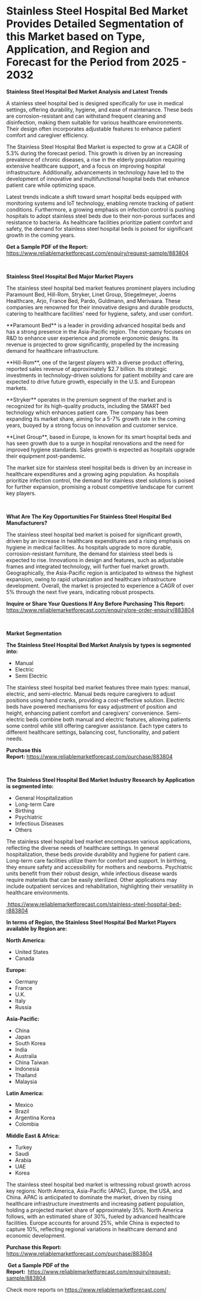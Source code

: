 <p><h1>Stainless Steel Hospital Bed Market Provides Detailed Segmentation of this Market based on Type, Application, and Region and Forecast for the Period from 2025 - 2032</h1></p><p><strong>Stainless Steel Hospital Bed Market Analysis and Latest Trends</strong></p>
<p><p>A stainless steel hospital bed is designed specifically for use in medical settings, offering durability, hygiene, and ease of maintenance. These beds are corrosion-resistant and can withstand frequent cleaning and disinfection, making them suitable for various healthcare environments. Their design often incorporates adjustable features to enhance patient comfort and caregiver efficiency.</p><p>The Stainless Steel Hospital Bed Market is expected to grow at a CAGR of 5.3% during the forecast period. This growth is driven by an increasing prevalence of chronic diseases, a rise in the elderly population requiring extensive healthcare support, and a focus on improving hospital infrastructure. Additionally, advancements in technology have led to the development of innovative and multifunctional hospital beds that enhance patient care while optimizing space.</p><p>Latest trends indicate a shift toward smart hospital beds equipped with monitoring systems and IoT technology, enabling remote tracking of patient conditions. Furthermore, a growing emphasis on infection control is pushing hospitals to adopt stainless steel beds due to their non-porous surfaces and resistance to bacteria. As healthcare facilities prioritize patient comfort and safety, the demand for stainless steel hospital beds is poised for significant growth in the coming years.</p></p>
<p><strong>Get a Sample PDF of the Report:&nbsp;</strong> <a href="https://www.reliablemarketforecast.com/enquiry/request-sample/883804?utm_campaign=1766&utm_medium=2&utm_source=Github&utm_content=ia&utm_term=03032025&utm_id=stainless-steel-hospital-bed">https://www.reliablemarketforecast.com/enquiry/request-sample/883804</a></p>
<p>&nbsp;</p>
<p><strong>Stainless Steel Hospital Bed Major Market Players</strong></p>
<p><p>The stainless steel hospital bed market features prominent players including Paramount Bed, Hill-Rom, Stryker, Linet Group, Stiegelmeyer, Joerns Healthcare, Arjo, France Bed, Pardo, Guldmann, and Merivaara. These companies are renowned for their innovative designs and durable products, catering to healthcare facilities' need for hygiene, safety, and user comfort.</p><p>**Paramount Bed** is a leader in providing advanced hospital beds and has a strong presence in the Asia-Pacific region. The company focuses on R&D to enhance user experience and promote ergonomic designs. Its revenue is projected to grow significantly, propelled by the increasing demand for healthcare infrastructure.</p><p>**Hill-Rom**, one of the largest players with a diverse product offering, reported sales revenue of approximately $2.7 billion. Its strategic investments in technology-driven solutions for patient mobility and care are expected to drive future growth, especially in the U.S. and European markets.</p><p>**Stryker** operates in the premium segment of the market and is recognized for its high-quality products, including the SMART bed technology which enhances patient care. The company has been expanding its market share, aiming for a 5-7% growth rate in the coming years, buoyed by a strong focus on innovation and customer service.</p><p>**Linet Group**, based in Europe, is known for its smart hospital beds and has seen growth due to a surge in hospital renovations and the need for improved hygiene standards. Sales growth is expected as hospitals upgrade their equipment post-pandemic.</p><p>The market size for stainless steel hospital beds is driven by an increase in healthcare expenditures and a growing aging population. As hospitals prioritize infection control, the demand for stainless steel solutions is poised for further expansion, promising a robust competitive landscape for current key players.</p></p>
<p>&nbsp;</p>
<p><strong>What Are The Key Opportunities For Stainless Steel Hospital Bed Manufacturers?</strong></p>
<p><p>The stainless steel hospital bed market is poised for significant growth, driven by an increase in healthcare expenditures and a rising emphasis on hygiene in medical facilities. As hospitals upgrade to more durable, corrosion-resistant furniture, the demand for stainless steel beds is expected to rise. Innovations in design and features, such as adjustable frames and integrated technology, will further fuel market growth. Geographically, the Asia-Pacific region is anticipated to witness the highest expansion, owing to rapid urbanization and healthcare infrastructure development. Overall, the market is projected to experience a CAGR of over 5% through the next five years, indicating robust prospects.</p></p>
<p><strong>Inquire or Share Your Questions If Any Before Purchasing This Report:</strong> <a href="https://www.reliablemarketforecast.com/enquiry/pre-order-enquiry/883804?utm_campaign=1766&utm_medium=2&utm_source=Github&utm_content=ia&utm_term=03032025&utm_id=stainless-steel-hospital-bed">https://www.reliablemarketforecast.com/enquiry/pre-order-enquiry/883804</a></p>
<p>&nbsp;</p>
<p><strong>Market Segmentation</strong></p>
<p><strong>The Stainless Steel Hospital Bed Market Analysis by types is segmented into:</strong></p>
<p><ul><li>Manual</li><li>Electric</li><li>Semi Electric</li></ul></p>
<p><p>The stainless steel hospital bed market features three main types: manual, electric, and semi-electric. Manual beds require caregivers to adjust positions using hand cranks, providing a cost-effective solution. Electric beds have powered mechanisms for easy adjustment of position and height, enhancing patient comfort and caregivers' convenience. Semi-electric beds combine both manual and electric features, allowing patients some control while still offering caregiver assistance. Each type caters to different healthcare settings, balancing cost, functionality, and patient needs.</p></p>
<p><strong>Purchase this Report:&nbsp;</strong><a href="https://www.reliablemarketforecast.com/purchase/883804?utm_campaign=1766&utm_medium=2&utm_source=Github&utm_content=ia&utm_term=03032025&utm_id=stainless-steel-hospital-bed">https://www.reliablemarketforecast.com/purchase/883804</a></p>
<p>&nbsp;</p>
<p><strong>The Stainless Steel Hospital Bed Market Industry Research by Application is segmented into:</strong></p>
<p><ul><li>General Hospitalization</li><li>Long-term Care</li><li>Birthing</li><li>Psychiatric</li><li>Infectious Diseases</li><li>Others</li></ul></p>
<p><p>The stainless steel hospital bed market encompasses various applications, reflecting the diverse needs of healthcare settings. In general hospitalization, these beds provide durability and hygiene for patient care. Long-term care facilities utilize them for comfort and support. In birthing, they ensure safety and accessibility for mothers and newborns. Psychiatric units benefit from their robust design, while infectious disease wards require materials that can be easily sterilized. Other applications may include outpatient services and rehabilitation, highlighting their versatility in healthcare environments.</p></p>
<p><a href="https://www.reliablemarketforecast.com/stainless-steel-hospital-bed-r883804?utm_campaign=1766&utm_medium=2&utm_source=Github&utm_content=ia&utm_term=03032025&utm_id=stainless-steel-hospital-bed">&nbsp;https://www.reliablemarketforecast.com/stainless-steel-hospital-bed-r883804</a></p>
<p><strong>In terms of Region, the Stainless Steel Hospital Bed Market Players available by Region are:</strong></p>
<p>
    <p> <strong> North America: </strong>
        <ul>
            <li>United States</li>
            <li>Canada</li>
        </ul>
        </p> 
    <p> <strong> Europe: </strong>
        <ul>
            <li>Germany</li>
            <li>France</li>
            <li>U.K.</li>
            <li>Italy</li>
            <li>Russia</li>
        </ul>
        </p> 
    <p> <strong> Asia-Pacific: </strong>
        <ul>
            <li>China</li>
            <li>Japan</li>
            <li>South Korea</li>
            <li>India</li>
            <li>Australia</li>
            <li>China Taiwan</li>
            <li>Indonesia</li>
            <li>Thailand</li>
            <li>Malaysia</li>
        </ul>
        </p> 
    <p> <strong> Latin America: </strong>
        <ul>
            <li>Mexico</li>
            <li>Brazil</li>
            <li>Argentina Korea</li>
            <li>Colombia</li>
        </ul>
        </p> 
    <p> <strong> Middle East & Africa: </strong>
        <ul>
            <li>Turkey</li>
            <li>Saudi</li>
            <li>Arabia</li>
            <li>UAE</li>
            <li>Korea</li>
        </ul>
    </p>
    </p>
<p><p>The stainless steel hospital bed market is witnessing robust growth across key regions: North America, Asia-Pacific (APAC), Europe, the USA, and China. APAC is anticipated to dominate the market, driven by rising healthcare infrastructure investments and increasing patient population, holding a projected market share of approximately 35%. North America follows, with an estimated share of 30%, fueled by advanced healthcare facilities. Europe accounts for around 25%, while China is expected to capture 10%, reflecting regional variations in healthcare demand and economic development.</p></p>
<p><strong>Purchase this Report: </strong><a href="https://www.reliablemarketforecast.com/purchase/883804?utm_campaign=1766&utm_medium=2&utm_source=Github&utm_content=ia&utm_term=03032025&utm_id=stainless-steel-hospital-bed">https://www.reliablemarketforecast.com/purchase/883804</a></p>
<p>&nbsp;<strong>Get a Sample PDF of the Report:&nbsp;&nbsp;</strong><a href="https://www.reliablemarketforecast.com/enquiry/request-sample/883804?utm_campaign=1766&utm_medium=2&utm_source=Github&utm_content=ia&utm_term=03032025&utm_id=stainless-steel-hospital-bed">https://www.reliablemarketforecast.com/enquiry/request-sample/883804</a></p>
<p><strong></strong></p>
<p>Check more reports on <a href="https://www.reliablemarketforecast.com/?utm_campaign=1766&utm_medium=2&utm_source=Github&utm_content=ia&utm_term=03032025&utm_id=stainless-steel-hospital-bed">https://www.reliablemarketforecast.com/</a></p>